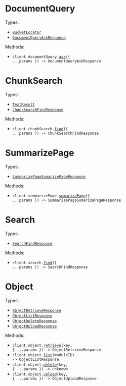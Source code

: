 # DocumentQuery

Types:

- <code><a href="./src/resources/document-query.ts">BucketLocator</a></code>
- <code><a href="./src/resources/document-query.ts">DocumentQueryAskResponse</a></code>

Methods:

- <code title="post /v1/document_query">client.documentQuery.<a href="./src/resources/document-query.ts">ask</a>({ ...params }) -> DocumentQueryAskResponse</code>

# ChunkSearch

Types:

- <code><a href="./src/resources/chunk-search.ts">TextResult</a></code>
- <code><a href="./src/resources/chunk-search.ts">ChunkSearchFindResponse</a></code>

Methods:

- <code title="post /v1/chunk_search">client.chunkSearch.<a href="./src/resources/chunk-search.ts">find</a>({ ...params }) -> ChunkSearchFindResponse</code>

# SummarizePage

Types:

- <code><a href="./src/resources/summarize-page.ts">SummarizePageSumarizePageResponse</a></code>

Methods:

- <code title="post /v1/summarize_page">client.summarizePage.<a href="./src/resources/summarize-page.ts">sumarizePage</a>({ ...params }) -> SummarizePageSumarizePageResponse</code>

# Search

Types:

- <code><a href="./src/resources/search.ts">SearchFindResponse</a></code>

Methods:

- <code title="post /v1/search">client.search.<a href="./src/resources/search.ts">find</a>({ ...params }) -> SearchFindResponse</code>

# Object

Types:

- <code><a href="./src/resources/object.ts">ObjectRetrieveResponse</a></code>
- <code><a href="./src/resources/object.ts">ObjectListResponse</a></code>
- <code><a href="./src/resources/object.ts">ObjectDeleteResponse</a></code>
- <code><a href="./src/resources/object.ts">ObjectUploadResponse</a></code>

Methods:

- <code title="get /v1/object/{module_id}/{key}">client.object.<a href="./src/resources/object.ts">retrieve</a>(key, { ...params }) -> ObjectRetrieveResponse</code>
- <code title="get /v1/object/{module_id}">client.object.<a href="./src/resources/object.ts">list</a>(moduleID) -> ObjectListResponse</code>
- <code title="delete /v1/object/{module_id}/{key}">client.object.<a href="./src/resources/object.ts">delete</a>(key, { ...params }) -> unknown</code>
- <code title="post /v1/object/{module_id}/{key}">client.object.<a href="./src/resources/object.ts">upload</a>(key, { ...params }) -> ObjectUploadResponse</code>
